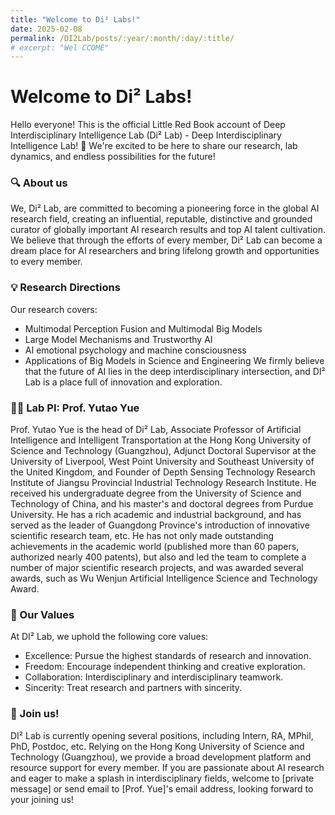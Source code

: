```yaml
---
title: "Welcome to Di² Labs!"
date: 2025-02-08
permalink: /DI2Lab/posts/:year/:month/:day/:title/
# excerpt: "Wel CCOME"
---
```


# Welcome to Di² Labs!

Hello everyone! This is the official Little Red Book account of Deep Interdisciplinary Intelligence Lab (Di² Lab) - Deep Interdisciplinary Intelligence Lab! 🎉 We're excited to be here to share our research, lab dynamics, and endless possibilities for the future!

### 🔍 About us
We, Di² Lab, are committed to becoming a pioneering force in the global AI research field, creating an influential, reputable, distinctive and grounded curator of globally important AI research results and top AI talent cultivation. We believe that through the efforts of every member, Di² Lab can become a dream place for AI researchers and bring lifelong growth and opportunities to every member.

### 💡 Research Directions
Our research covers:
- Multimodal Perception Fusion and Multimodal Big Models
- Large Model Mechanisms and Trustworthy AI
- AI emotional psychology and machine consciousness
- Applications of Big Models in Science and Engineering
We firmly believe that the future of AI lies in the deep interdisciplinary intersection, and DI² Lab is a place full of innovation and exploration.

### 👨‍🔬 Lab PI: Prof. Yutao Yue
Prof. Yutao Yue is the head of Di² Lab, Associate Professor of Artificial Intelligence and Intelligent Transportation at the Hong Kong University of Science and Technology (Guangzhou), Adjunct Doctoral Supervisor at the University of Liverpool, West Point University and Southeast University of the United Kingdom, and Founder of Depth Sensing Technology Research Institute of Jiangsu Provincial Industrial Technology Research Institute. He received his undergraduate degree from the University of Science and Technology of China, and his master's and doctoral degrees from Purdue University. He has a rich academic and industrial background, and has served as the leader of Guangdong Province's introduction of innovative scientific research team, etc. He has not only made outstanding achievements in the academic world (published more than 60 papers, authorized nearly 400 patents), but also and led the team to complete a number of major scientific research projects, and was awarded several awards, such as Wu Wenjun Artificial Intelligence Science and Technology Award.

### 🌈 Our Values
At DI² Lab, we uphold the following core values:
- Excellence: Pursue the highest standards of research and innovation.
- Freedom: Encourage independent thinking and creative exploration.
- Collaboration: Interdisciplinary and interdisciplinary teamwork.
- Sincerity: Treat research and partners with sincerity.

### 🚀 Join us!
DI² Lab is currently opening several positions, including Intern, RA, MPhil, PhD, Postdoc, etc. Relying on the Hong Kong University of Science and Technology (Guangzhou), we provide a broad development platform and resource support for every member. If you are passionate about AI research and eager to make a splash in interdisciplinary fields, welcome to [private message] or send email to [Prof. Yue]'s email address, looking forward to your joining us!